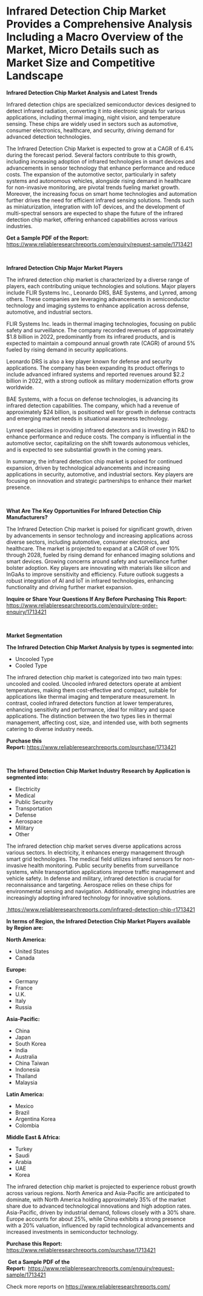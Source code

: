 <p><h1>Infrared Detection Chip Market Provides a Comprehensive Analysis Including a Macro Overview of the Market, Micro Details such as Market Size and Competitive Landscape</h1></p><p><strong>Infrared Detection Chip Market Analysis and Latest Trends</strong></p>
<p><p>Infrared detection chips are specialized semiconductor devices designed to detect infrared radiation, converting it into electronic signals for various applications, including thermal imaging, night vision, and temperature sensing. These chips are widely used in sectors such as automotive, consumer electronics, healthcare, and security, driving demand for advanced detection technologies. </p><p>The Infrared Detection Chip Market is expected to grow at a CAGR of 6.4% during the forecast period. Several factors contribute to this growth, including increasing adoption of infrared technologies in smart devices and advancements in sensor technology that enhance performance and reduce costs. The expansion of the automotive sector, particularly in safety systems and autonomous vehicles, alongside rising demand in healthcare for non-invasive monitoring, are pivotal trends fueling market growth. Moreover, the increasing focus on smart home technologies and automation further drives the need for efficient infrared sensing solutions. Trends such as miniaturization, integration with IoT devices, and the development of multi-spectral sensors are expected to shape the future of the infrared detection chip market, offering enhanced capabilities across various industries.</p></p>
<p><strong>Get a Sample PDF of the Report:&nbsp;</strong> <a href="https://www.reliableresearchreports.com/enquiry/request-sample/1713421?utm_campaign=2009&utm_medium=2&utm_source=Github&utm_content=ia&utm_term=15022025&utm_id=infrared-detection-chip">https://www.reliableresearchreports.com/enquiry/request-sample/1713421</a></p>
<p>&nbsp;</p>
<p><strong>Infrared Detection Chip Major Market Players</strong></p>
<p><p>The infrared detection chip market is characterized by a diverse range of players, each contributing unique technologies and solutions. Major players include FLIR Systems Inc., Leonardo DRS, BAE Systems, and Lynred, among others. These companies are leveraging advancements in semiconductor technology and imaging systems to enhance application across defense, automotive, and industrial sectors.</p><p>FLIR Systems Inc. leads in thermal imaging technologies, focusing on public safety and surveillance. The company recorded revenues of approximately $1.8 billion in 2022, predominantly from its infrared products, and is expected to maintain a compound annual growth rate (CAGR) of around 5% fueled by rising demand in security applications.</p><p>Leonardo DRS is also a key player known for defense and security applications. The company has been expanding its product offerings to include advanced infrared systems and reported revenues around $2.2 billion in 2022, with a strong outlook as military modernization efforts grow worldwide.</p><p>BAE Systems, with a focus on defense technologies, is advancing its infrared detection capabilities. The company, which had a revenue of approximately $24 billion, is positioned well for growth in defense contracts and emerging market needs in situational awareness technology.</p><p>Lynred specializes in providing infrared detectors and is investing in R&D to enhance performance and reduce costs. The company is influential in the automotive sector, capitalizing on the shift towards autonomous vehicles, and is expected to see substantial growth in the coming years.</p><p>In summary, the infrared detection chip market is poised for continued expansion, driven by technological advancements and increasing applications in security, automotive, and industrial sectors. Key players are focusing on innovation and strategic partnerships to enhance their market presence.</p></p>
<p>&nbsp;</p>
<p><strong>What Are The Key Opportunities For Infrared Detection Chip Manufacturers?</strong></p>
<p><p>The Infrared Detection Chip market is poised for significant growth, driven by advancements in sensor technology and increasing applications across diverse sectors, including automotive, consumer electronics, and healthcare. The market is projected to expand at a CAGR of over 10% through 2028, fueled by rising demand for enhanced imaging solutions and smart devices. Growing concerns around safety and surveillance further bolster adoption. Key players are innovating with materials like silicon and InGaAs to improve sensitivity and efficiency. Future outlook suggests a robust integration of AI and IoT in infrared technologies, enhancing functionality and driving further market expansion.</p></p>
<p><strong>Inquire or Share Your Questions If Any Before Purchasing This Report:</strong> <a href="https://www.reliableresearchreports.com/enquiry/pre-order-enquiry/1713421?utm_campaign=2009&utm_medium=2&utm_source=Github&utm_content=ia&utm_term=15022025&utm_id=infrared-detection-chip">https://www.reliableresearchreports.com/enquiry/pre-order-enquiry/1713421</a></p>
<p>&nbsp;</p>
<p><strong>Market Segmentation</strong></p>
<p><strong>The Infrared Detection Chip Market Analysis by types is segmented into:</strong></p>
<p><ul><li>Uncooled Type</li><li>Cooled Type</li></ul></p>
<p><p>The infrared detection chip market is categorized into two main types: uncooled and cooled. Uncooled infrared detectors operate at ambient temperatures, making them cost-effective and compact, suitable for applications like thermal imaging and temperature measurement. In contrast, cooled infrared detectors function at lower temperatures, enhancing sensitivity and performance, ideal for military and space applications. The distinction between the two types lies in thermal management, affecting cost, size, and intended use, with both segments catering to diverse industry needs.</p></p>
<p><strong>Purchase this Report:&nbsp;</strong><a href="https://www.reliableresearchreports.com/purchase/1713421?utm_campaign=2009&utm_medium=2&utm_source=Github&utm_content=ia&utm_term=15022025&utm_id=infrared-detection-chip">https://www.reliableresearchreports.com/purchase/1713421</a></p>
<p>&nbsp;</p>
<p><strong>The Infrared Detection Chip Market Industry Research by Application is segmented into:</strong></p>
<p><ul><li>Electricity</li><li>Medical</li><li>Public Security</li><li>Transportation</li><li>Defense</li><li>Aerospace</li><li>Military</li><li>Other</li></ul></p>
<p><p>The infrared detection chip market serves diverse applications across various sectors. In electricity, it enhances energy management through smart grid technologies. The medical field utilizes infrared sensors for non-invasive health monitoring. Public security benefits from surveillance systems, while transportation applications improve traffic management and vehicle safety. In defense and military, infrared detection is crucial for reconnaissance and targeting. Aerospace relies on these chips for environmental sensing and navigation. Additionally, emerging industries are increasingly adopting infrared technology for innovative solutions.</p></p>
<p><a href="https://www.reliableresearchreports.com/infrared-detection-chip-r1713421?utm_campaign=2009&utm_medium=2&utm_source=Github&utm_content=ia&utm_term=15022025&utm_id=infrared-detection-chip">&nbsp;https://www.reliableresearchreports.com/infrared-detection-chip-r1713421</a></p>
<p><strong>In terms of Region, the Infrared Detection Chip Market Players available by Region are:</strong></p>
<p>
    <p> <strong> North America: </strong>
        <ul>
            <li>United States</li>
            <li>Canada</li>
        </ul>
        </p> 
    <p> <strong> Europe: </strong>
        <ul>
            <li>Germany</li>
            <li>France</li>
            <li>U.K.</li>
            <li>Italy</li>
            <li>Russia</li>
        </ul>
        </p> 
    <p> <strong> Asia-Pacific: </strong>
        <ul>
            <li>China</li>
            <li>Japan</li>
            <li>South Korea</li>
            <li>India</li>
            <li>Australia</li>
            <li>China Taiwan</li>
            <li>Indonesia</li>
            <li>Thailand</li>
            <li>Malaysia</li>
        </ul>
        </p> 
    <p> <strong> Latin America: </strong>
        <ul>
            <li>Mexico</li>
            <li>Brazil</li>
            <li>Argentina Korea</li>
            <li>Colombia</li>
        </ul>
        </p> 
    <p> <strong> Middle East & Africa: </strong>
        <ul>
            <li>Turkey</li>
            <li>Saudi</li>
            <li>Arabia</li>
            <li>UAE</li>
            <li>Korea</li>
        </ul>
    </p>
    </p>
<p><p>The infrared detection chip market is projected to experience robust growth across various regions. North America and Asia-Pacific are anticipated to dominate, with North America holding approximately 35% of the market share due to advanced technological innovations and high adoption rates. Asia-Pacific, driven by industrial demand, follows closely with a 30% share. Europe accounts for about 25%, while China exhibits a strong presence with a 20% valuation, influenced by rapid technological advancements and increased investments in semiconductor technology.</p></p>
<p><strong>Purchase this Report: </strong><a href="https://www.reliableresearchreports.com/purchase/1713421?utm_campaign=2009&utm_medium=2&utm_source=Github&utm_content=ia&utm_term=15022025&utm_id=infrared-detection-chip">https://www.reliableresearchreports.com/purchase/1713421</a></p>
<p>&nbsp;<strong>Get a Sample PDF of the Report:&nbsp;&nbsp;</strong><a href="https://www.reliableresearchreports.com/enquiry/request-sample/1713421?utm_campaign=2009&utm_medium=2&utm_source=Github&utm_content=ia&utm_term=15022025&utm_id=infrared-detection-chip">https://www.reliableresearchreports.com/enquiry/request-sample/1713421</a></p>
<p><strong></strong></p>
<p>Check more reports on <a href="https://www.reliableresearchreports.com/?utm_campaign=2009&utm_medium=2&utm_source=Github&utm_content=ia&utm_term=15022025&utm_id=infrared-detection-chip">https://www.reliableresearchreports.com/</a></p>